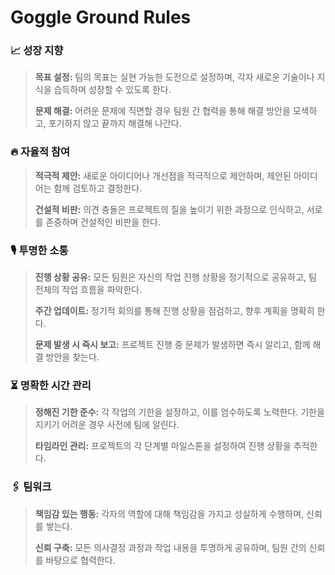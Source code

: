 # Goggle Ground Rules

### **📈 성장 지향**

> **목표 설정:** 팀의 목표는 실현 가능한 도전으로 설정하며, 각자 새로운 기술이나 지식을 습득하며 성장할 수 있도록 한다.
> 
> **문제 해결:** 어려운 문제에 직면할 경우 팀원 간 협력을 통해 해결 방안을 모색하고, 포기하지 않고 끝까지 해결해 나간다.

### **🔥 자율적 참여**

> **적극적 제안:** 새로운 아이디어나 개선점을 적극적으로 제안하며, 제안된 아이디어는 함께 검토하고 결정한다.
> 
> **건설적 비판:** 의견 충돌은 프로젝트의 질을 높이기 위한 과정으로 인식하고, 서로를 존중하며 건설적인 비판을 한다.

### **🎙️ 투명한 소통**

> **진행 상황 공유:** 모든 팀원은 자신의 작업 진행 상황을 정기적으로 공유하고, 팀 전체의 작업 흐름을 파악한다.
> 
> **주간 업데이트:** 정기적 회의를 통해 진행 상황을 점검하고, 향후 계획을 명확히 한다.
> 
> **문제 발생 시 즉시 보고:** 프로젝트 진행 중 문제가 발생하면 즉시 알리고, 함께 해결 방안을 찾는다.

### **⏳ 명확한 시간 관리**

> **정해진 기한 준수:** 각 작업의 기한을 설정하고, 이를 엄수하도록 노력한다. 기한을 지키기 어려운 경우 사전에 팀에 알린다.
> 
> **타임라인 관리:** 프로젝트의 각 단계별 마일스톤을 설정하여 진행 상황을 추적한다.

### **🖇️ 팀워크**

> **책임감 있는 행동:** 각자의 역할에 대해 책임감을 가지고 성실하게 수행하며, 신뢰를 쌓는다.
> 
> **신뢰 구축:** 모든 의사결정 과정과 작업 내용을 투명하게 공유하며, 팀원 간의 신뢰를 바탕으로 협력한다.
